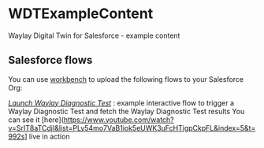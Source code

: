 # WDTExampleContent
Waylay Digital Twin for Salesforce - example content

## Salesforce flows
You can use [workbench](https://workbench.developerforce.com/metadataDeploy.php) to upload the following flows to your Salesforce Org:

*[Launch Waylay Diagnostic Test](/Flows/LaunchDiagnosticTest)* : example interactive flow to trigger a Waylay Diagnostic Test and fetch the Waylay Diagnostic Test results
  You can see it [here](https://www.youtube.com/watch?v=SrIT8aTCdjI&list=PLy54mo7VaB1iok5eUWK3uFcHTigpCkpFL&index=5&t=992s] live in action
